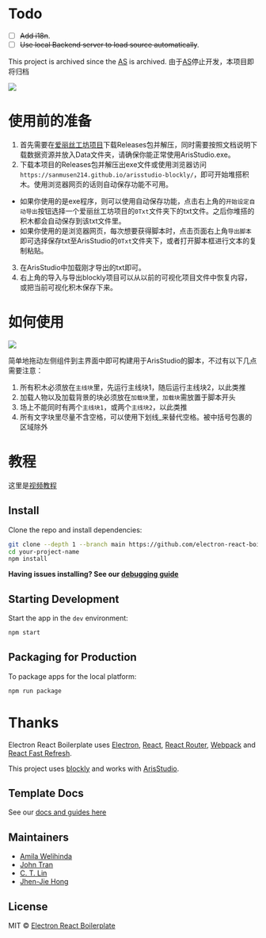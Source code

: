 
# Todo

- [ ] ~~Add i18n~~.
- [ ] ~~Use local Backend server to load source automatically~~.

This project is archived since the <a href="https://github.com/Tualin14/ArisStudio">AS</a> is archived.
由于<a href="https://github.com/Tualin14/ArisStudio">AS</a>停止开发，本项目即将归档

<img src="https://github.com/sanmusen214/arisstudio-blockly/blob/main/src/renderer/media/document/cover.png"></img>

# 使用前的准备

1. 首先需要在<a href="https://github.com/Tualin14/ArisStudio">爱丽丝工坊项目</a>下载Releases包并解压，同时需要按照文档说明下载数据资源并放入Data文件夹，请确保你能正常使用ArisStudio.exe。
2. 下载本项目的Releases包并解压出exe文件或使用浏览器访问`https://sanmusen214.github.io/arisstudio-blockly/`，即可开始堆搭积木。使用浏览器网页的话则自动保存功能不可用。
  - 如果你使用的是exe程序，则可以使用自动保存功能，点击右上角的`开始设定自动导出`按钮选择一个爱丽丝工坊项目的`0Txt`文件夹下的txt文件。之后你堆搭的积木都会自动保存到该txt文件里。
  - 如果你使用的是浏览器网页，每次想要获得脚本时，点击页面右上角`导出脚本`即可选择保存txt至ArisStudio的`0Txt`文件夹下，或者打开脚本框进行文本的复制粘贴。
3. 在ArisStudio中加载刚才导出的txt即可。
4. 右上角的导入与导出blockly项目可以从以前的可视化项目文件中恢复内容，或把当前可视化积木保存下来。


# 如何使用

<img src="https://github.com/sanmusen214/arisstudio-blockly/blob/main/src/renderer/media/document/easystart.png"></img>

简单地拖动左侧组件到主界面中即可构建用于ArisStudio的脚本，不过有以下几点需要注意：

1. 所有积木必须放在`主线块`里，先运行主线块1，随后运行主线块2，以此类推
2. 加载人物以及加载背景的块必须放在`加载块`里，`加载块`需放置于脚本开头
3. 场上不能同时有两个`主线块1`，或两个`主线块2`，以此类推
4. 所有文字块里尽量不含空格，可以使用下划线_来替代空格。被中括号包裹的区域除外

# 教程

这里是<a href="https://www.bilibili.com/video/BV1M14y1q7vt/">视频教程</a>

## Install

Clone the repo and install dependencies:

```bash
git clone --depth 1 --branch main https://github.com/electron-react-boilerplate/electron-react-boilerplate.git your-project-name
cd your-project-name
npm install
```

**Having issues installing? See our [debugging guide](https://github.com/electron-react-boilerplate/electron-react-boilerplate/issues/400)**

## Starting Development

Start the app in the `dev` environment:

```bash
npm start
```

## Packaging for Production

To package apps for the local platform:

```bash
npm run package
```
# Thanks

<p>
  Electron React Boilerplate uses <a href="https://electron.atom.io/">Electron</a>, <a href="https://facebook.github.io/react/">React</a>, <a href="https://github.com/reactjs/react-router">React Router</a>, <a href="https://webpack.js.org/">Webpack</a> and <a href="https://www.npmjs.com/package/react-refresh">React Fast Refresh</a>.

  This project uses <a href="https://github.com/google/blockly">blockly</a> and works with <a href="https://github.com/Tualin14/ArisStudio">ArisStudio</a>.
</p>

## Template Docs

See our [docs and guides here](https://electron-react-boilerplate.js.org/docs/installation)

## Maintainers

- [Amila Welihinda](https://github.com/amilajack)
- [John Tran](https://github.com/jooohhn)
- [C. T. Lin](https://github.com/chentsulin)
- [Jhen-Jie Hong](https://github.com/jhen0409)

## License

MIT © [Electron React Boilerplate](https://github.com/electron-react-boilerplate)

[github-actions-status]: https://github.com/electron-react-boilerplate/electron-react-boilerplate/workflows/Test/badge.svg
[github-actions-url]: https://github.com/electron-react-boilerplate/electron-react-boilerplate/actions
[github-tag-image]: https://img.shields.io/github/tag/electron-react-boilerplate/electron-react-boilerplate.svg?label=version
[github-tag-url]: https://github.com/electron-react-boilerplate/electron-react-boilerplate/releases/latest
[stackoverflow-img]: https://img.shields.io/badge/stackoverflow-electron_react_boilerplate-blue.svg
[stackoverflow-url]: https://stackoverflow.com/questions/tagged/electron-react-boilerplate
